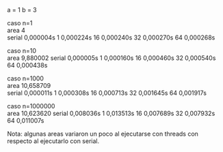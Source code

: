 a = 1
b = 3

caso n=1		       
area       4		    
serial     0,000004s
1		       0,000224s
16		     0,000240s
32		     0,000270s
64         0,000268s

caso n=10		       
area       9,880002
serial     0,000005s
1		       0,000160s
16		     0,000460s
32		     0,000540s
64         0,000438s

caso n=1000		       
area      10,658709		    
serial    0,000011s
1		      0,000308s
16		    0,000713s
32		    0,001645s
64        0,001917s

caso n=1000000		       
area      10,623620
serial    0,008036s
1		      0,013513s
16		    0,007689s
32		    0,007932s
64        0,011007s
		      	     	     	     	     	     



Nota: algunas areas variaron un poco al ejecutarse con threads con respecto al ejecutarlo con serial.
